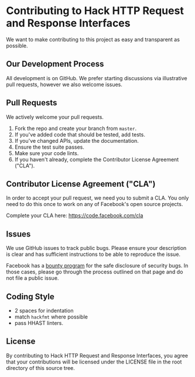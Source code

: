 # Contributing to Hack HTTP Request and Response Interfaces
We want to make contributing to this project as easy and transparent as
possible.

## Our Development Process

All development is on GitHub. We prefer starting discussions via illustrative
pull requests, however we also welcome issues.

## Pull Requests

We actively welcome your pull requests.

1. Fork the repo and create your branch from `master`.
2. If you've added code that should be tested, add tests.
3. If you've changed APIs, update the documentation.
4. Ensure the test suite passes.
5. Make sure your code lints.
6. If you haven't already, complete the Contributor License Agreement ("CLA").

## Contributor License Agreement ("CLA")
In order to accept your pull request, we need you to submit a CLA. You only need
to do this once to work on any of Facebook's open source projects.

Complete your CLA here: <https://code.facebook.com/cla>

## Issues
We use GitHub issues to track public bugs. Please ensure your description is
clear and has sufficient instructions to be able to reproduce the issue.

Facebook has a [bounty program](https://www.facebook.com/whitehat/) for the safe
disclosure of security bugs. In those cases, please go through the process
outlined on that page and do not file a public issue.

## Coding Style

- 2 spaces for indentation
- match `hackfmt` where possible
- pass HHAST linters.

## License
By contributing to Hack HTTP Request and Response Interfaces, you agree that your contributions will be licensed
under the LICENSE file in the root directory of this source tree.
